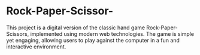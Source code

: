 # Rock-Paper-Scissor-
This project is a digital version of the classic hand game Rock-Paper-Scissors, implemented using modern web technologies. The game is simple yet engaging, allowing users to play against the computer in a fun and interactive environment.
